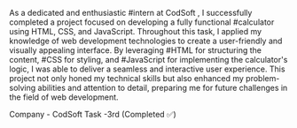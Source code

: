 As a dedicated and enthusiastic #intern at CodSoft , I successfully completed a project focused on developing a fully functional #calculator using HTML, CSS, and JavaScript. Throughout this task, I applied my knowledge of web development technologies to create a user-friendly and visually appealing interface. By leveraging #HTML for structuring the content, #CSS for styling, and #JavaScript for implementing the calculator's logic, I was able to deliver a seamless and interactive user experience. This project not only honed my technical skills but also enhanced my problem-solving abilities and attention to detail, preparing me for future challenges in the field of web development.

Company - CodSoft 
Task -3rd (Completed ✅)

